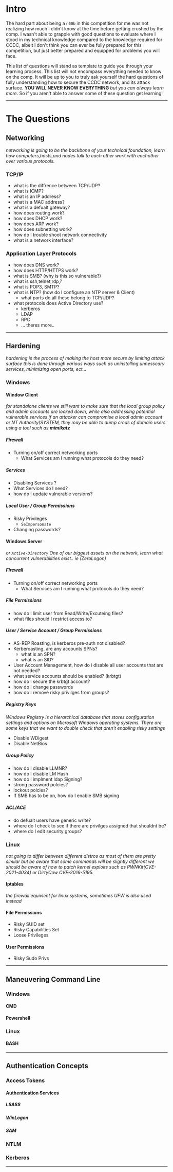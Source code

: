 # Intro
The hard part about being a `n00b` in this competition for me was not realizing how much I didn't know at the time before getting crushed by the comp. 
I wasn't able to grapple with good questions to evaluate where I stood in my technical knowledge compared to the knowledge required for CCDC,
albeit I don't think you can ever be fully prepared for this competition, but just better prepared and equipped for problems you will face.

This list of questions will stand as template to guide you through your learning process. 
This list will not encompass everything needed to know on the comp. It will be up to you to truly ask yourself the hard questions of fully understanding how to secure the CCDC network,
and its attack surface. **YOU WILL NEVER KNOW EVERYTHING** *but you can always learn more*. So if you aren't able to answer some of these question get learning! 

----------------------------------
# The Questions

## Networking
*networking is going to be the backbone of your technical foundation, learn how computers,hosts,and nodes talk to each other work with eachother over various protocols.*

### TCP/IP
- what is the diffrence between TCP/UDP?
- what is ICMP?
- what is an IP address?
- what is a MAC address?
- what is a defualt gateway?
- how does routing work?
- how does DHCP work?
- how does ARP work?
- how does subnetting work?
- how do I trouble shoot network connectivity
- what is a network interface?
### Application Layer Protocols
- how does DNS work?
- how does HTTP/HTTPS work?
- what is SMB? (why is this so vulnerable?)
- what is ssh,telnet,rdp,?
- what is POP3, SMTP?
- what is NTP? (how do I configure an NTP server & Client)
  	- what ports do all these belong to TCP/UDP?
- what protocols does Active Directory use?
	- kerberos
   	- LDAP
  	- RPC
  	- ... theres more..
----------------------
## Hardening
*hardening is the process of making the host more secure by limiting attack surface*
*this is done through various ways such as uninstalling unnesscary services, minimizing open ports, ect...*
### Windows

#### Window Client
*for standalone clients we still want to make sure that the local group policy and admin accounts are locked down, while also addressing potential vulnerable services*
*if an attacker can compromise a local admin account or NT Authority\SYSTEM, they may be able to dump creds of domain users using a tool such as **mimikatz***
##### Firewall
- Turning on/off correct networking ports
	- What Services am I running what protocols do they need?
##### Services 
- Disabling Services ?
- What Services do I need?
- how do I update vulnerable versions?
##### Local User / Group Permissions
- Risky Privileges
	- `SeImpersonate`
- Changing passwords?
#### Windows Server
*or `Active-Directory` One of our biggest assets on the network, learn what concurrent vulnerabilities exist.. ie (ZeroLogon)*

##### Firewall
- Turning on/off correct networking ports
	- What Services am I running what protocols do they need?
##### File Permissions
- how do I limit user from Read/Write/Excuteing files?
- what files should I restrict access to?
##### User / Service Account / Group Permissions
- AS-REP Roasting, is kerberos pre-auth not disabled?
- Kerberoasting, are any accounts SPNs?
	- what is an SPN?
	- what is an SID?
- User Account Management, how do i disable all user accounts that are not needed?
- what service accounts should be enabled? (krbtgt)
- how do I secure the krbtgt account?
- how do I change passwords
- how do I remove risky privilges from groups? 
##### Registry Keys
*Windows Registry is a hierarchical database that stores configuration settings and options on Microsoft Windows operating systems.*
*There are some keys that we want to double check that aren't enabling risky settings*
- Disable WDigest
- Disable NetBios
##### Group Policy
- how do I disable LLMNR?
- how do I disable LM Hash
- how do I implment ldap Signing?
- strong password polcies?
- lockout polcies?
- If SMB has to be on, how do I enable SMB signing
##### ACL/ACE
- do defualt users have generic write?
- where do I check to see if there are privilges assigned that shouldnt be?
- where do I edit security groups? 
### Linux
*not going to differ between different distros as most of them are pretty similar but be aware that some commands will be slightly different*
*we should be aware of how to patch kernel exploits such as PWNKit(CVE-2021-4034) or DirtyCow CVE-2016-5195.*

#### Iptables
*the firewall equivlent for linux systems, sometimes UFW is also used instead* 
#### File Permissions
- Risky SUID set
- Risky Capabilities Set
- Loose Privileges 
#### User Permissions
- Risky Sudo Privs


-----------
## Maneuvering Command Line 

### Windows

#### CMD

#### Powershell

### Linux

#### BASH

-----------------------

## Authentication Concepts

### Access Tokens

#### Authentication Services

##### LSASS

##### WinLogon

##### SAM

### NTLM

### Kerberos

-----------------------
